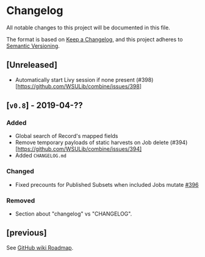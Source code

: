 # Changelog
All notable changes to this project will be documented in this file.

The format is based on [Keep a Changelog](https://keepachangelog.com/en/1.0.0/),
and this project adheres to [Semantic Versioning](https://semver.org/spec/v2.0.0.html).

## [Unreleased]

  - Automatically start Livy session if none present (#398)[https://github.com/WSULib/combine/issues/398]


## [`v0.8`] - 2019-04-??
### Added
  - Global search of Record's mapped fields
  - Remove temporary payloads of static harvests on Job delete (#394)[https://github.com/WSULib/combine/issues/394]
  - Added `CHANGELOG.md`

### Changed
  - Fixed precounts for Published Subsets when included Jobs mutate [#396](https://github.com/WSULib/combine/issues/396)

### Removed
  - Section about "changelog" vs "CHANGELOG".


## [previous]
See [GitHub wiki Roadmap](https://github.com/WSULib/combine/wiki/Roadmap).